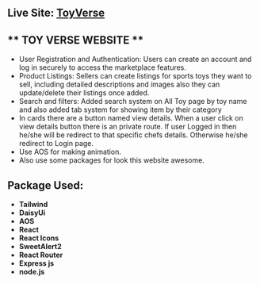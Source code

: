 ## **Live Site:** [ToyVerse](https://toy-verse-server-mostakimw.vercel.app/)

## ** TOY VERSE WEBSITE **

- User Registration and Authentication: Users can create an account and log in securely to access the marketplace features.
- Product Listings: Sellers can create listings for sports toys they want to sell, including detailed descriptions and images also they can update/delete their listings once added.
- Search and filters: Added search system on All Toy page by toy name and also added tab system for showing item by their category
- In cards there are a button named view details. When a user click on view details button there is an private route. If user Logged in then he/she will be redirect to that specific chefs details. Otherwise he/she redirect to Login page.
- Use AOS for making animation.
- Also use some packages for look this website awesome.

## Package Used:

- **Tailwind**
- **DaisyUi**
- **AOS**
- **React**
- **React Icons**
- **SweetAlert2**
- **React Router**
- **Express js**
- **node.js**
